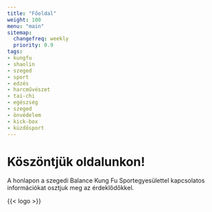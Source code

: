 ```yaml
---
title: "Főoldal"
weight: 100
menu: "main"
sitemap:
  changefreq: weekly
  priority: 0.9
tags:
- kungfu
- shaolin
- szeged
- sport
- edzés
- harcművészet
- tai-chi
- egészség
- szeged
- önvédelem
- kick-box
- küzdősport
---
```

# Köszöntjük oldalunkon!

A honlapon a szegedi Balance Kung Fu Sportegyesülettel kapcsolatos információkat osztjuk meg az érdeklődőkkel.

{{< logo >}}
